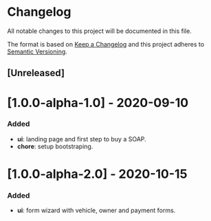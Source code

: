 # Changelog
All notable changes to this project will be documented in this file.

The format is based on [Keep a Changelog](http://keepachangelog.com/en/1.0.0/)
and this project adheres to [Semantic Versioning](http://semver.org/spec/v2.0.0.html).

## [Unreleased]


# [1.0.0-alpha-1.0] - 2020-09-10

### Added

* **ui**: landing page and first step to buy a SOAP.
* **chore**: setup bootstraping.

# [1.0.0-alpha-2.0] - 2020-10-15

### Added

* **ui**: form wizard with vehicle, owner and payment forms.
